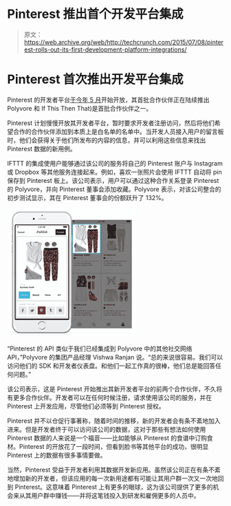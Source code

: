 # Pinterest 推出首个开发平台集成 

> 原文：<https://web.archive.org/web/http://techcrunch.com/2015/07/08/pinterest-rolls-out-its-first-development-platform-integrations/>

# Pinterest 首次推出开发平台集成

Pinterest 的开发者平台[于今年 5 月](https://web.archive.org/web/20230130004403/https://techcrunch.com/2015/05/04/at-long-last-pinterest-is-opening-up-to-developers/)开始开放，其首批合作伙伴正在陆续推出 Polyvore 和 If This Then That)是首批合作伙伴之一。

Pinterest 计划慢慢开放其开发者平台，暂时要求开发者注册访问，然后将他们希望合作的合作伙伴添加到本质上是白名单的名单中。当开发人员接入用户的留言板时，他们会获得关于他们所发布的内容的信息，并可以利用这些信息来找出 Pinterest 数据的新用例。

IFTTT 的集成使用户能够通过该公司的服务将自己的 Pinterest 账户与 Instagram 或 Dropbox 等其他服务连接起来。例如，喜欢一张照片会使用 IFTTT 自动将 pin 保存到 Pinterest 板上。该公司表示，用户可以通过这种合作关系登录 Pinterest 的 Polyvore，并向 Pinterest 董事会添加收藏。Polyvore 表示，对该公司整合的初步测试显示，其在 Pinterest 董事会的份额跃升了 132%。

![Pinterest](img/1b6125468f5ed64c1d398ada21490563.png)

“Pinterest 的 API 类似于我们已经集成到 Polyvore 中的其他社交网络 API，”Polyvore 的集团产品经理 Vishwa Ranjan 说。“总的来说很容易。我们可以访问他们的 SDK 和开发者仪表盘。和他们一起工作真的很棒，他们总是能回答任何问题。”

该公司表示，这是 Pinterest 开始推出其新开发者平台的前两个合作伙伴，不久将有更多合作伙伴。开发者可以在任何时候注册，请求使用该公司的服务，并在 Pinterest 上开发应用，尽管他们必须等到 Pinterest 授权。

Pinterest 并不以仓促行事著称，随着时间的推移，新的开发者会有条不紊地加入进来。但是开发者终于可以访问该公司的数据，这对于那些有想法如何使用 Pinterest 数据的人来说是一个福音——比如能够从 Pinterest 的食谱中订购食材。Pinterest 的开放花了一段时间，但看到脸书等其他平台的成功，很明显 Pinterest 上的数据有很多事情要做。

当然，Pinterest 受益于开发者利用其数据开发新应用。虽然该公司正在有条不紊地增加新的开发者，但该应用的每一次新用途都有可能让其用户群一次又一次地回到 Pinterest。这意味着 Pinterest 上有更多的眼球，这为该公司提供了更多的机会来从其用户群中赚钱——并将这笔钱投入到研发和雇佣更多的人员中。